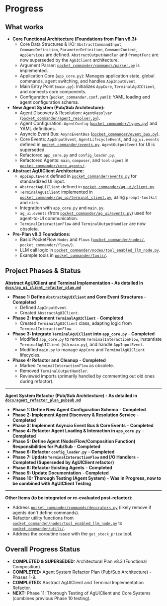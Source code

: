 # Progress

## What works
-   **Core Functional Architecture (Foundations from Plan v8.3):**
    -   Core Data Structures & I/O: `AbstractCommandInput`, `CommandDefinition`, `ParameterDefinition`, `CommandContext`, `AppServices` are defined. `AbstractOutputHandler` and `PromptFunc` are now superseded by the `AgUIClient` architecture.
    -   Argument Parser: [`pocket_commander/commands/parser.py`](pocket_commander/commands/parser.py:1) is implemented.
    -   Application Core (`app_core.py`): Manages application state, global commands, agent switching, and handles `AppInputEvent`.
    -   Main Entry Point (`main.py`): Initializes `AppCore`, `TerminalAgUIClient`, and connects core components.
    -   Configuration (`pocket_commander.conf.yaml`): YAML loading and agent configuration schema.
-   **New Agent System (Pub/Sub Architecture):**
    -   Agent Discovery & Resolution: `AgentResolver` ([`pocket_commander/agent_resolver.py`](pocket_commander/agent_resolver.py:1)).
    -   Agent Configuration: `AgentConfig` ([`pocket_commander/types.py`](pocket_commander/types.py:1)) and YAML definitions.
    -   Asyncio Event Bus: `AsyncEventBus` ([`pocket_commander/event_bus.py`](pocket_commander/event_bus.py:1)).
    -   Core Events: `AppInputEvent`, `AgentLifecycleEvent`, and `ag_ui.events` defined in [`pocket_commander/events.py`](pocket_commander/events.py:1). `AgentOutputEvent` for UI is superseded.
    -   Refactored `app_core.py` and `config_loader.py`.
    -   Refactored Agents: `main`, `composer`, and `tool-agent` in [`pocket_commander/core_agents/`](pocket_commander/core_agents/).
-   **Abstract AgUIClient Architecture:**
    -   `AppInputEvent` defined in [`pocket_commander/events.py`](pocket_commander/events.py:1) for standardized UI input.
    -   `AbstractAgUIClient` defined in [`pocket_commander/ag_ui/client.py`](pocket_commander/ag_ui/client.py:1).
    -   `TerminalAgUIClient` implemented in [`pocket_commander/ag_ui/terminal_client.py`](pocket_commander/ag_ui/terminal_client.py:1), using `prompt-toolkit` and `rich`.
    -   Integration with `app_core.py` and `main.py`.
    -   `ag_ui.events` (from [`pocket_commander/ag_ui/events.py`](pocket_commander/ag_ui/events.py:1)) used for agent-to-UI communication.
    -   `TerminalInteractionFlow` and `TerminalOutputHandler` are now obsolete.
-   **Pre-Plan v8.3 Foundations:**
    -   Basic PocketFlow `Nodes` and `Flows` ([`pocket_commander/nodes/`](pocket_commander/nodes/:1), `pocket_commander/flows/`).
    -   LLM call logic in [`pocket_commander/nodes/tool_enabled_llm_node.py`](pocket_commander/nodes/tool_enabled_llm_node.py:1).
    -   Example tools in [`pocket_commander/tools/`](pocket_commander/tools/:1).

## Project Phases & Status

**Abstract AgUIClient and Terminal Implementation - As detailed in [`docs/ag_ui_client_refactor_plan.md`](docs/ag_ui_client_refactor_plan.md:1)**
*   **Phase 1: Define `AbstractAgUIClient` and Core Event Structures** - **Completed**
    *   Defined `AppInputEvent`.
    *   Created `AbstractAgUIClient`.
*   **Phase 2: Implement `TerminalAgUIClient`** - **Completed**
    *   Created `TerminalAgUIClient` class, adapting logic from `TerminalInteractionFlow`.
*   **Phase 3: Integrate `TerminalAgUIClient` into `app_core.py`** - **Completed**
    *   Modified `app_core.py` to remove `TerminalInteractionFlow`, instantiate `TerminalAgUIClient` (via `main.py`), and handle `AppInputEvent`.
    *   Modified `main.py` to manage `AppCore` and `TerminalAgUIClient` lifecycles.
*   **Phase 4: Refactor and Cleanup** - **Completed**
    *   Marked `TerminalInteractionFlow` as obsolete.
    *   Removed `TerminalOutputHandler`.
    *   Reviewed imports (primarily handled by commenting out old ones during refactor).

---

**Agent System Refactor (Pub/Sub Architecture) - As detailed in [`docs/agent_refactor_plan_pubsub.md`](docs/agent_refactor_plan_pubsub.md:1)**
*   **Phase 1: Define New Agent Configuration Schema** - **Completed**
*   **Phase 2: Implement Agent Discovery & Resolution Service** - **Completed**
*   **Phase 3: Implement Asyncio Event Bus & Core Events** - **Completed**
*   **Phase 4: Refactor Agent Loading & Interaction in `app_core.py`** - **Completed**
*   **Phase 5: Define Agent (Node/Flow/Composition Function) Responsibilities for Pub/Sub** - **Completed**
*   **Phase 6: Refactor `config_loader.py`** - **Completed**
*   **Phase 7: Update `TerminalInteractionFlow` and I/O Handlers** - **Completed (Superseded by AgUIClient refactor)**
*   **Phase 8: Refactor Existing Agents** - **Completed**
*   **Phase 9: Update Documentation** - **Completed**
*   **Phase 10: Thorough Testing (Agent System)** - **Was In Progress, now to be combined with AgUIClient Testing**

---

**Other Items (to be integrated or re-evaluated post-refactor):**
-   Address [`pocket_commander/commands/decorators.py`](pocket_commander/commands/decorators.py:1) (likely remove if agents don't define commands).
-   Refactor utility functions from [`pocket_commander/nodes/tool_enabled_llm_node.py`](pocket_commander/nodes/tool_enabled_llm_node.py:1) to [`pocket_commander/utils/`](pocket_commander/utils/:1).
-   Address the coroutine issue with the `get_stock_price` tool.

## Overall Progress Status
-   **COMPLETED & SUPERSEDED:** Architectural Plan v8.3 (Functional Composition).
-   **COMPLETED:** Agent System Refactor Plan (Pub/Sub Architecture) - Phases 1-9.
-   **COMPLETED:** Abstract AgUIClient and Terminal Implementation Refactor.
-   **NEXT:** Phase 11: Thorough Testing of AgUIClient and Core Systems (combines previous Phase 10 testing).